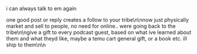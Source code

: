 i can always talk to em again

one good post or reply creates a follow to your tribe\n\nnow just physically market and sell to people, no need for online.. were going back to the tribe\n\ngive a gift to every podcast guest, based on what ive learned about them and what theyd like, maybe a temu cart general gift, or a book etc. ill ship to them\n\n